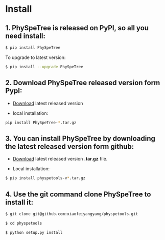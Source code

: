 # Install


## 1. PhySpeTree is released on PyPI, so all you need install:

```bash
$ pip install PhySpeTree
```

To upgrade to latest version:


```bash
$ pip install --upgrade PhySpeTree
```

## 2. Download PhySpeTree released version form PypI:

* [Download](https://pypi.python.org/pypi/PhySpeTree/) latest released version

* local installation:

```bash
pip install PhySpeTree-*.tar.gz
```


## 3. You can install PhySpeTree by downloading the latest released version form github:

* [Download](https://github.com/xiaofeiyangyang/physpetools/releases) latest released version **.tar.gz** file.

* Local installation:

```bash
$ pip install physpetools-v*.tar.gz

```


## 4. Use the git command clone PhySpeTree to install it:

```bash
$ git clone git@github.com:xiaofeiyangyang/physpetools.git
```

```bash
$ cd physpetools

```

```bash
$ python setup.py install
```